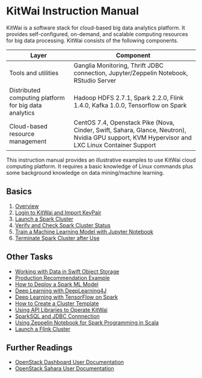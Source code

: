 # KitWai Instruction Manual

KitWai is a software stack for cloud-based big data analytics platform. It provides self-configured, on-demand, and scalable computing resources for big data processing. KitWai consists of the following components.

| Layer | Component |
|----|----|
| Tools and utilities | Ganglia Monitoring, Thrift JDBC connection, Jupyter/Zeppelin Notebook, RStudio Server |
| Distributed computing platform for big data analytics | Hadoop HDFS 2.7.1, Spark 2.2.0, Flink 1.4.0, Kafka 1.0.0, Tensorflow on Spark|
| Cloud-based resource management  | CentOS 7.4, Openstack Pike (Nova, Cinder, Swift, Sahara, Glance, Neutron), Nvidia GPU support, KVM Hypervisor and LXC Linux Container Support |

This instruction manual provides an illustrative examples to use KitWai cloud computing platform. It requires a basic knowledge of Linux commands plus some background knowledge on data mining/machine learning.

## Basics
1. [Overview](overview.md)
2. [Login to KitWai and Import KeyPair](login/login.md)
3. [Launch a Spark Cluster](launchcluster/launchcluster.md)
4. [Verify and Check Spark Cluster Status](status/status.md)
5. [Train a Machine Learning Model with Jupyter Notebook](jupyter/jupyter.md)
6. [Terminate Spark Cluster after Use](terminate/terminate.md)

## Other Tasks
- [Working with Data in Swift Object Storage](swift/swift.md)
- [Production Recommendation Example](als/als.md)
- [How to Deploy a Spark ML Model](deploy/deploy.md)
- [Deep Learning with DeepLearning4J](dl4j/dl4j.md)
- [Deep Learning with TensorFlow on Spark](tensorflow_on_spark/tensorflow_on_spark.md)
- [How to Create a Cluster Template](create_template/create_template.md)
- [Using API Libraries to Operate KitWai](apis/apis.md)
- [SparkSQL and JDBC Connnection](sparksql/sparksql.md)
- [Using Zeppelin Notebook for Spark Programming in Scala](zeppelin/zeppelin.md)
- [Launch a Flink Cluster](launchflink/launchflink.md)

## Further Readings

- [OpenStack Dashboard User Documentation](https://docs.openstack.org/sahara/latest/user/index.html)
- [OpenStack Sahara User Documentation](https://docs.openstack.org/sahara/latest/user/index.html)
